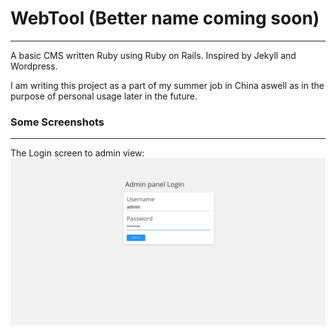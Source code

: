 # WebTool (Better name coming soon)
----

A basic CMS written Ruby using Ruby on Rails. Inspired by Jekyll and Wordpress.

I am writing this project as a part of my summer job in China aswell as in the purpose of personal usage later in the future.

### Some Screenshots
------
The Login screen to admin view:
![Login screen](screenshots/login.png)
